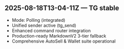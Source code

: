 ## 2025-08-18T13-04-11Z — TG stable
- Mode: Polling (integrated)
- Unified sender active (tg_send)
- Enhanced command router integration
- Production-ready MarkdownV2 3-tier fallback
- Comprehensive AutoSell & Wallet suite operational
